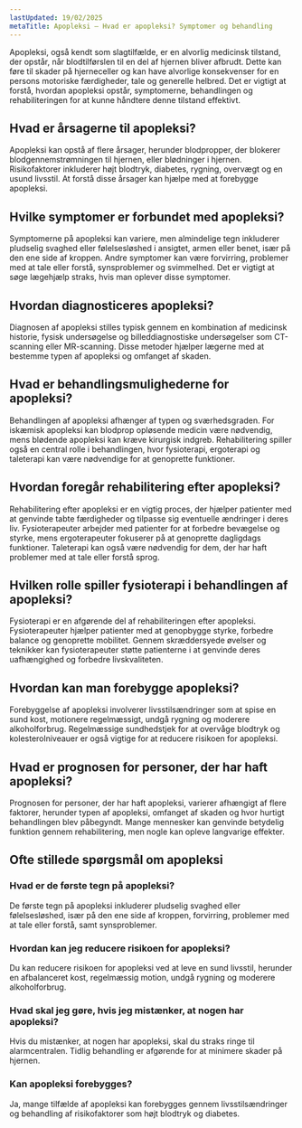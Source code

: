 ```yaml
---
lastUpdated: 19/02/2025
metaTitle: Apopleksi – Hvad er apopleksi? Symptomer og behandling
---
```


Apopleksi, også kendt som slagtilfælde, er en alvorlig medicinsk tilstand, der opstår, når blodtilførslen til en del af hjernen bliver afbrudt. Dette kan føre til skader på hjerneceller og kan have alvorlige konsekvenser for en persons motoriske færdigheder, tale og generelle helbred. Det er vigtigt at forstå, hvordan apopleksi opstår, symptomerne, behandlingen og rehabiliteringen for at kunne håndtere denne tilstand effektivt.

## Hvad er årsagerne til apopleksi?

Apopleksi kan opstå af flere årsager, herunder blodpropper, der blokerer blodgennemstrømningen til hjernen, eller blødninger i hjernen. Risikofaktorer inkluderer højt blodtryk, diabetes, rygning, overvægt og en usund livsstil. At forstå disse årsager kan hjælpe med at forebygge apopleksi.

## Hvilke symptomer er forbundet med apopleksi?

Symptomerne på apopleksi kan variere, men almindelige tegn inkluderer pludselig svaghed eller følelsesløshed i ansigtet, armen eller benet, især på den ene side af kroppen. Andre symptomer kan være forvirring, problemer med at tale eller forstå, synsproblemer og svimmelhed. Det er vigtigt at søge lægehjælp straks, hvis man oplever disse symptomer.

## Hvordan diagnosticeres apopleksi?

Diagnosen af apopleksi stilles typisk gennem en kombination af medicinsk historie, fysisk undersøgelse og billeddiagnostiske undersøgelser som CT-scanning eller MR-scanning. Disse metoder hjælper lægerne med at bestemme typen af apopleksi og omfanget af skaden.

## Hvad er behandlingsmulighederne for apopleksi?

Behandlingen af apopleksi afhænger af typen og sværhedsgraden. For iskæmisk apopleksi kan blodprop opløsende medicin være nødvendig, mens blødende apopleksi kan kræve kirurgisk indgreb. Rehabilitering spiller også en central rolle i behandlingen, hvor fysioterapi, ergoterapi og taleterapi kan være nødvendige for at genoprette funktioner.

## Hvordan foregår rehabilitering efter apopleksi?

Rehabilitering efter apopleksi er en vigtig proces, der hjælper patienter med at genvinde tabte færdigheder og tilpasse sig eventuelle ændringer i deres liv. Fysioterapeuter arbejder med patienter for at forbedre bevægelse og styrke, mens ergoterapeuter fokuserer på at genoprette dagligdags funktioner. Taleterapi kan også være nødvendig for dem, der har haft problemer med at tale eller forstå sprog.

## Hvilken rolle spiller fysioterapi i behandlingen af apopleksi?

Fysioterapi er en afgørende del af rehabiliteringen efter apopleksi. Fysioterapeuter hjælper patienter med at genopbygge styrke, forbedre balance og genoprette mobilitet. Gennem skræddersyede øvelser og teknikker kan fysioterapeuter støtte patienterne i at genvinde deres uafhængighed og forbedre livskvaliteten.

## Hvordan kan man forebygge apopleksi?

Forebyggelse af apopleksi involverer livsstilsændringer som at spise en sund kost, motionere regelmæssigt, undgå rygning og moderere alkoholforbrug. Regelmæssige sundhedstjek for at overvåge blodtryk og kolesterolniveauer er også vigtige for at reducere risikoen for apopleksi.

## Hvad er prognosen for personer, der har haft apopleksi?

Prognosen for personer, der har haft apopleksi, varierer afhængigt af flere faktorer, herunder typen af apopleksi, omfanget af skaden og hvor hurtigt behandlingen blev påbegyndt. Mange mennesker kan genvinde betydelig funktion gennem rehabilitering, men nogle kan opleve langvarige effekter.

## Ofte stillede spørgsmål om apopleksi

### Hvad er de første tegn på apopleksi?

De første tegn på apopleksi inkluderer pludselig svaghed eller følelsesløshed, især på den ene side af kroppen, forvirring, problemer med at tale eller forstå, samt synsproblemer.

### Hvordan kan jeg reducere risikoen for apopleksi?

Du kan reducere risikoen for apopleksi ved at leve en sund livsstil, herunder en afbalanceret kost, regelmæssig motion, undgå rygning og moderere alkoholforbrug.

### Hvad skal jeg gøre, hvis jeg mistænker, at nogen har apopleksi?

Hvis du mistænker, at nogen har apopleksi, skal du straks ringe til alarmcentralen. Tidlig behandling er afgørende for at minimere skader på hjernen.

### Kan apopleksi forebygges?

Ja, mange tilfælde af apopleksi kan forebygges gennem livsstilsændringer og behandling af risikofaktorer som højt blodtryk og diabetes.
